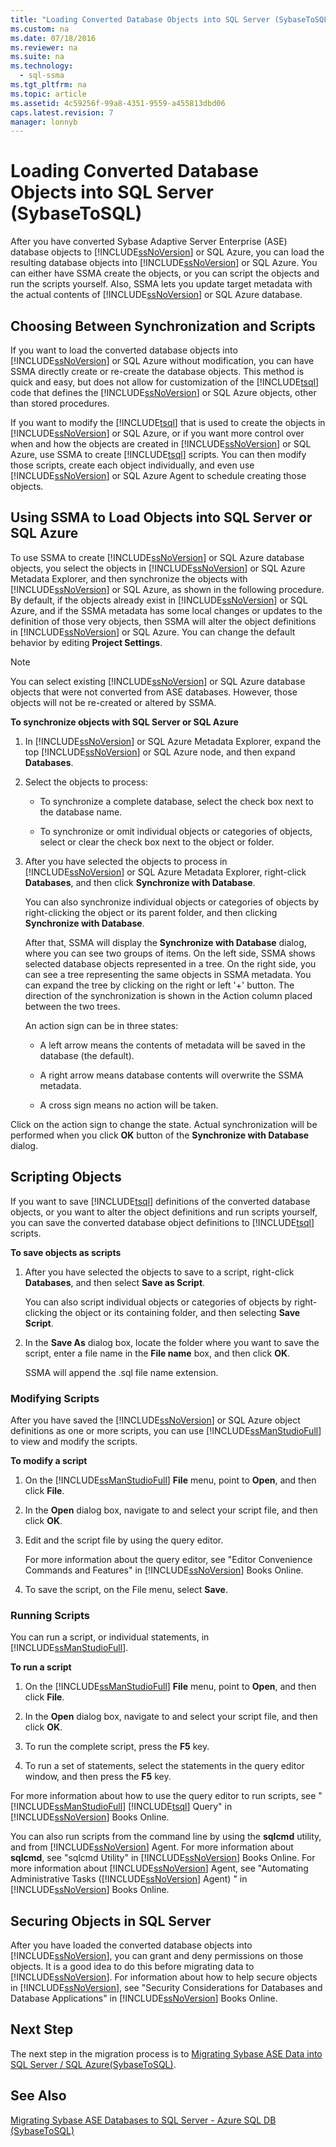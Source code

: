 ```yaml
---
title: "Loading Converted Database Objects into SQL Server (SybaseToSQL)"
ms.custom: na
ms.date: 07/18/2016
ms.reviewer: na
ms.suite: na
ms.technology: 
  - sql-ssma
ms.tgt_pltfrm: na
ms.topic: article
ms.assetid: 4c59256f-99a8-4351-9559-a455813dbd06
caps.latest.revision: 7
manager: lonnyb
---
```

# Loading Converted Database Objects into SQL Server (SybaseToSQL)
After you have converted Sybase Adaptive Server Enterprise (ASE) database objects to [!INCLUDE[ssNoVersion](../content/includes/ssNoVersion_md.md)] or SQL Azure, you can load the resulting database objects into [!INCLUDE[ssNoVersion](../content/includes/ssNoVersion_md.md)] or SQL Azure. You can either have SSMA create the objects, or you can script the objects and run the scripts yourself. Also, SSMA lets you update target metadata with the actual contents of [!INCLUDE[ssNoVersion](../content/includes/ssNoVersion_md.md)] or SQL Azure database.  
  
## Choosing Between Synchronization and Scripts  
If you want to load the converted database objects into [!INCLUDE[ssNoVersion](../content/includes/ssNoVersion_md.md)] or SQL Azure without modification, you can have SSMA directly create or re-create the database objects. This method is quick and easy, but does not allow for customization of the [!INCLUDE[tsql](../content/includes/tsql_md.md)] code that defines the [!INCLUDE[ssNoVersion](../content/includes/ssNoVersion_md.md)] or SQL Azure objects, other than stored procedures.  
  
If you want to modify the [!INCLUDE[tsql](../content/includes/tsql_md.md)] that is used to create the objects in [!INCLUDE[ssNoVersion](../content/includes/ssNoVersion_md.md)] or SQL Azure, or if you want more control over when and how the objects are created in [!INCLUDE[ssNoVersion](../content/includes/ssNoVersion_md.md)] or SQL Azure, use SSMA to create [!INCLUDE[tsql](../content/includes/tsql_md.md)] scripts. You can then modify those scripts, create each object individually, and even use [!INCLUDE[ssNoVersion](../content/includes/ssNoVersion_md.md)] or SQL Azure Agent to schedule creating those objects.  
  
## Using SSMA to Load Objects into SQL Server or SQL Azure  
To use SSMA to create [!INCLUDE[ssNoVersion](../content/includes/ssNoVersion_md.md)] or SQL Azure database objects, you select the objects in [!INCLUDE[ssNoVersion](../content/includes/ssNoVersion_md.md)] or SQL Azure Metadata Explorer, and then synchronize the objects with [!INCLUDE[ssNoVersion](../content/includes/ssNoVersion_md.md)] or SQL Azure, as shown in the following procedure. By default, if the objects already exist in [!INCLUDE[ssNoVersion](../content/includes/ssNoVersion_md.md)] or SQL Azure, and if the SSMA metadata has some local changes or updates to the definition of those very objects, then SSMA will alter the object definitions in [!INCLUDE[ssNoVersion](../content/includes/ssNoVersion_md.md)] or SQL Azure. You can change the default behavior by editing **Project Settings**.  
  
> [!NOTE]  
> You can select existing [!INCLUDE[ssNoVersion](../content/includes/ssNoVersion_md.md)] or SQL Azure database objects that were not converted from ASE databases. However, those objects will not be re-created or altered by SSMA.  
  
**To synchronize objects with SQL Server or SQL Azure**  
  
1.  In [!INCLUDE[ssNoVersion](../content/includes/ssNoVersion_md.md)] or SQL Azure Metadata Explorer, expand the top [!INCLUDE[ssNoVersion](../content/includes/ssNoVersion_md.md)] or SQL Azure node, and then expand **Databases**.  
  
2.  Select the objects to process:  
  
    -   To synchronize a complete database, select the check box next to the database name.  
  
    -   To synchronize or omit individual objects or categories of objects, select or clear the check box next to the object or folder.  
  
3.  After you have selected the objects to process in [!INCLUDE[ssNoVersion](../content/includes/ssNoVersion_md.md)] or SQL Azure Metadata Explorer, right-click **Databases**, and then click **Synchronize with Database**.  
  
    You can also synchronize individual objects or categories of objects by right-clicking the object or its parent folder, and then clicking  **Synchronize with Database**.  
  
    After that, SSMA will display the **Synchronize with Database** dialog, where you can see two groups of items. On the left side, SSMA shows selected database objects represented in a tree. On the right side, you can see a tree representing the same objects in SSMA metadata. You can expand the tree by clicking on the right or left '+' button. The direction of the synchronization is shown in the Action column placed between the two trees.  
  
    An action sign can be in three states:  
  
    -   A left arrow means the contents of metadata will be saved in the database (the default).  
  
    -   A right arrow means database contents will overwrite the SSMA metadata.  
  
    -   A cross sign means no action will be taken.  
  
Click on the action sign to change the state. Actual synchronization will be performed when you click **OK** button of the **Synchronize with Database** dialog.  
  
## Scripting Objects  
If you want to save [!INCLUDE[tsql](../content/includes/tsql_md.md)] definitions of the converted database objects, or you want to alter the object definitions and run scripts yourself, you can save the converted database object definitions to [!INCLUDE[tsql](../content/includes/tsql_md.md)] scripts.  
  
**To save objects as scripts**  
  
1.  After you have selected the objects to save to a script, right-click **Databases**, and then select **Save as Script**.  
  
    You can also script individual objects or categories of objects by right-clicking the object or its containing folder, and then selecting **Save Script**.  
  
2.  In the **Save As** dialog box, locate the folder where you want to save the script, enter a file name in the **File name** box, and then click **OK**.  
  
    SSMA will append the .sql file name extension.  
  
### Modifying Scripts  
After you have saved the [!INCLUDE[ssNoVersion](../content/includes/ssNoVersion_md.md)] or SQL Azure object definitions as one or more scripts, you can use [!INCLUDE[ssManStudioFull](../content/includes/ssManStudioFull_md.md)] to view and modify the scripts.  
  
**To modify a script**  
  
1.  On the [!INCLUDE[ssManStudioFull](../content/includes/ssManStudioFull_md.md)] **File** menu, point to **Open**, and then click **File**.  
  
2.  In the **Open** dialog box, navigate to and select your script file, and then click **OK**.  
  
3.  Edit and the script file by using the query editor.  
  
    For more information about the query editor, see "Editor Convenience Commands and Features" in [!INCLUDE[ssNoVersion](../content/includes/ssNoVersion_md.md)] Books Online.  
  
4.  To save the script, on the File menu, select **Save**.  
  
### Running Scripts  
You can run a script, or individual statements, in [!INCLUDE[ssManStudioFull](../content/includes/ssManStudioFull_md.md)].  
  
**To run a script**  
  
1.  On the [!INCLUDE[ssManStudioFull](../content/includes/ssManStudioFull_md.md)] **File** menu, point to **Open**, and then click **File**.  
  
2.  In the **Open** dialog box, navigate to and select your script file, and then click **OK**.  
  
3.  To run the complete script, press the **F5** key.  
  
4.  To run a set of statements, select the statements in the query editor window, and then press the **F5** key.  
  
For more information about how to use the query editor to run scripts, see "[!INCLUDE[ssManStudioFull](../content/includes/ssManStudioFull_md.md)] [!INCLUDE[tsql](../content/includes/tsql_md.md)] Query" in [!INCLUDE[ssNoVersion](../content/includes/ssNoVersion_md.md)] Books Online.  
  
You can also run scripts from the command line by using the **sqlcmd** utility, and from [!INCLUDE[ssNoVersion](../content/includes/ssNoVersion_md.md)] Agent. For more information about **sqlcmd**, see "sqlcmd Utility" in [!INCLUDE[ssNoVersion](../content/includes/ssNoVersion_md.md)] Books Online. For more information about [!INCLUDE[ssNoVersion](../content/includes/ssNoVersion_md.md)] Agent, see "Automating Administrative Tasks ([!INCLUDE[ssNoVersion](../content/includes/ssNoVersion_md.md)] Agent) " in [!INCLUDE[ssNoVersion](../content/includes/ssNoVersion_md.md)] Books Online.  
  
## Securing Objects in SQL Server  
After you have loaded the converted database objects into [!INCLUDE[ssNoVersion](../content/includes/ssNoVersion_md.md)], you can grant and deny permissions on those objects. It is a good idea to do this before migrating data to [!INCLUDE[ssNoVersion](../content/includes/ssNoVersion_md.md)]. For information about how to help secure objects in [!INCLUDE[ssNoVersion](../content/includes/ssNoVersion_md.md)], see "Security Considerations for Databases and Database Applications" in [!INCLUDE[ssNoVersion](../content/includes/ssNoVersion_md.md)] Books Online.  
  
## Next Step  
The next step in the migration process is to [Migrating Sybase ASE Data into SQL Server / SQL Azure(SybaseToSQL)](assetId:///54a39f5e-9250-4387-a3ae-eae47c799811).  
  
## See Also  
[Migrating Sybase ASE Databases to SQL Server - Azure SQL DB &#40;SybaseToSQL&#41;](../content/Migrating-Sybase-ASE-Databases-to-SQL-Server---Azure-SQL-DB--SybaseToSQL-.md)  
  
